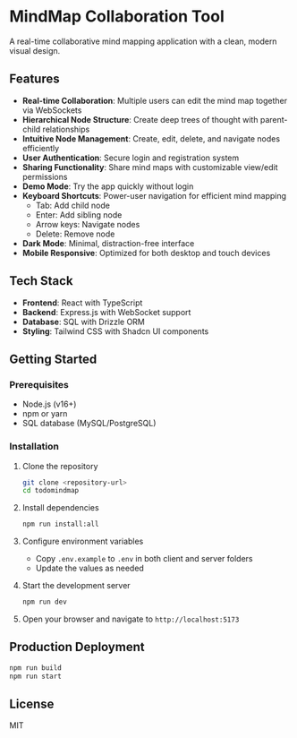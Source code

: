 # MindMap Collaboration Tool

A real-time collaborative mind mapping application with a clean, modern visual design.

## Features

- **Real-time Collaboration**: Multiple users can edit the mind map together via WebSockets
- **Hierarchical Node Structure**: Create deep trees of thought with parent-child relationships
- **Intuitive Node Management**: Create, edit, delete, and navigate nodes efficiently
- **User Authentication**: Secure login and registration system
- **Sharing Functionality**: Share mind maps with customizable view/edit permissions
- **Demo Mode**: Try the app quickly without login
- **Keyboard Shortcuts**: Power-user navigation for efficient mind mapping
  - Tab: Add child node
  - Enter: Add sibling node
  - Arrow keys: Navigate nodes
  - Delete: Remove node
- **Dark Mode**: Minimal, distraction-free interface
- **Mobile Responsive**: Optimized for both desktop and touch devices

## Tech Stack

- **Frontend**: React with TypeScript
- **Backend**: Express.js with WebSocket support
- **Database**: SQL with Drizzle ORM
- **Styling**: Tailwind CSS with Shadcn UI components

## Getting Started

### Prerequisites

- Node.js (v16+)
- npm or yarn
- SQL database (MySQL/PostgreSQL)

### Installation

1. Clone the repository

   ```bash
   git clone <repository-url>
   cd todomindmap
   ```

2. Install dependencies

   ```bash
   npm run install:all
   ```

3. Configure environment variables

   - Copy `.env.example` to `.env` in both client and server folders
   - Update the values as needed

4. Start the development server

   ```bash
   npm run dev
   ```

5. Open your browser and navigate to `http://localhost:5173`

## Production Deployment

```bash
npm run build
npm run start
```

## License

MIT
